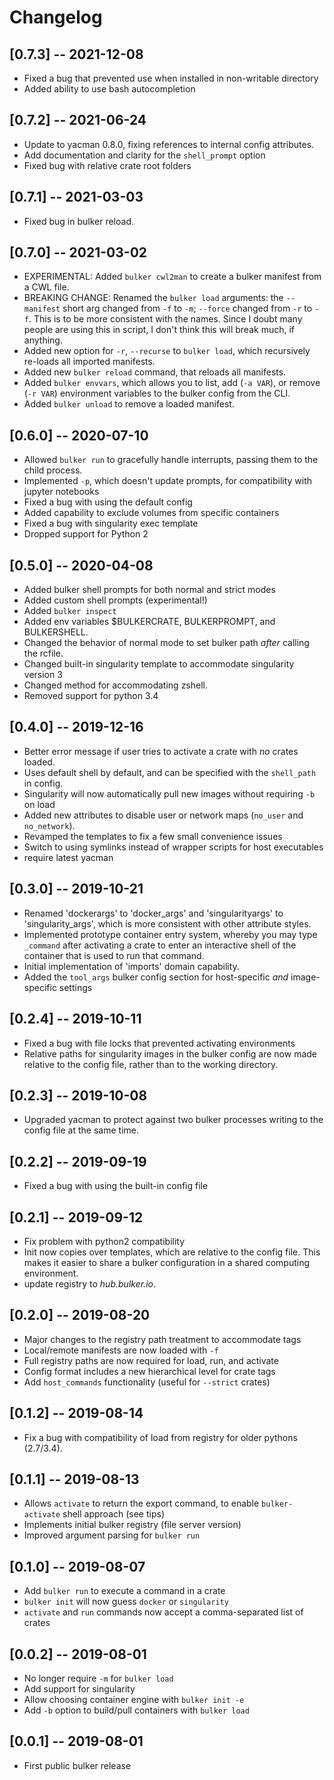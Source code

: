 # Changelog

## [0.7.3] -- 2021-12-08
- Fixed a bug that prevented use when installed in non-writable directory
- Added ability to use bash autocompletion

## [0.7.2] -- 2021-06-24
- Update to yacman 0.8.0, fixing references to internal config attributes.
- Add documentation and clarity for the `shell_prompt` option
- Fixed bug with relative crate root folders

## [0.7.1] -- 2021-03-03
- Fixed bug in bulker reload.

## [0.7.0] -- 2021-03-02
- EXPERIMENTAL: Added `bulker cwl2man` to create a bulker manifest from a CWL file.
- BREAKING CHANGE: Renamed the `bulker load` arguments: the `--manifest` short arg changed from `-f` to `-m`; `--force` changed from `-r` to `-f`. This is to be more consistent with the names. Since I doubt many people are using this in script, I don't think this will break much, if anything.
- Added new option for `-r`, `--recurse` to `bulker load`, which recursively re-loads all imported manifests.
- Added new `bulker reload` command, that reloads all manifests.
- Added `bulker envvars`, which allows you to list, add (`-a VAR`), or remove (`-r VAR`) environment variables to the bulker config from the CLI.
- Added `bulker unload` to remove a loaded manifest.

## [0.6.0] -- 2020-07-10
- Allowed `bulker run` to gracefully handle interrupts, passing them to the child process.
- Implemented `-p`, which doesn't update prompts, for compatibility with jupyter notebooks
- Fixed a bug with using the default config
- Added capability to exclude volumes from specific containers
- Fixed a bug with singularity exec template
- Dropped support for Python 2

## [0.5.0] -- 2020-04-08
- Added bulker shell prompts for both normal and strict modes
- Added custom shell prompts (experimental!)
- Added `bulker inspect`
- Added env variables $BULKERCRATE, BULKERPROMPT, and BULKERSHELL.
- Changed the behavior of normal mode to set bulker path *after* calling the rcfile.
- Changed built-in singularity template to accommodate singularity version 3
- Changed method for accommodating zshell.
- Removed support for python 3.4

## [0.4.0] -- 2019-12-16
- Better error message if user tries to activate a crate with *no* crates loaded.
- Uses default shell by default, and can be specified with the `shell_path` in config.
- Singularity will now automatically pull new images without requiring `-b` on load
- Added new attributes to disable user or network maps (`no_user` and `no_network`).
- Revamped the templates to fix a few small convenience issues
- Switch to using symlinks instead of wrapper scripts for host executables
- require latest yacman

## [0.3.0] -- 2019-10-21
- Renamed 'dockerargs' to 'docker_args' and 'singularityargs' to
  'singularity_args', which is more consistent with other attribute styles.
- Implemented prototype container entry system, whereby you may type `_command`
  after activating a crate to enter an interactive shell of the container that
  is used to run that command.
- Initial implementation of 'imports' domain capability.
- Added the `tool_args` bulker config section for host-specific *and*
  image-specific settings

## [0.2.4] -- 2019-10-11
- Fixed a bug with file locks that prevented activating environments
- Relative paths for singularity images in the bulker config are now made
  relative to the config file, rather than to the working directory.

## [0.2.3] -- 2019-10-08
- Upgraded yacman to protect against two bulker processes writing to the config
  file at the same time.

## [0.2.2] -- 2019-09-19
- Fixed a bug with using the built-in config file

## [0.2.1] -- 2019-09-12
- Fix problem with python2 compatibility
- Init now copies over templates, which are relative to the config file. This
  makes it easier to share a bulker configuration in a shared computing
  environment.
- update registry to *hub.bulker.io*.

## [0.2.0] -- 2019-08-20
- Major changes to the registry path treatment to accommodate tags
- Local/remote manifests are now loaded with `-f`
- Full registry paths are now required for load, run, and activate
- Config format includes a new hierarchical level for crate tags
- Add `host_commands` functionality (useful for `--strict` crates)

## [0.1.2] -- 2019-08-14
- Fix a bug with compatibility of load from registry for older pythons
  (2.7/3.4).

## [0.1.1] -- 2019-08-13
- Allows `activate` to return the export command, to enable `bulker-activate`
  shell approach (see tips)
- Implements initial bulker registry (file server version)
- Improved argument parsing for `bulker run`

## [0.1.0] -- 2019-08-07
- Add `bulker run` to execute a command in a crate
- `bulker init` will now guess `docker` or `singularity`
- `activate` and `run` commands now accept a comma-separated list of crates

## [0.0.2] -- 2019-08-01
- No longer require `-m` for `bulker load`
- Add support for singularity
- Allow choosing container engine with `bulker init -e`
- Add `-b` option to build/pull containers with `bulker load`

## [0.0.1] -- 2019-08-01
- First public bulker release
